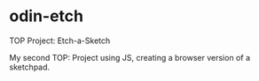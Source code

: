 # odin-etch

TOP Project: Etch-a-Sketch

My second TOP: Project using JS, creating a browser version of a sketchpad.

